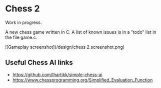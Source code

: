 # Chess 2

Work in progress.

A new chess game written in C. A list of known issues is in a "todo" list in the file game.c.

![Gameplay screenshot](/design/chess 2 screenshot.png)

## Useful Chess AI links

* https://github.com/lhartikk/simple-chess-ai
* https://www.chessprogramming.org/Simplified_Evaluation_Function

